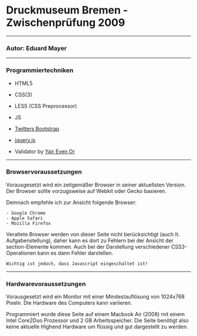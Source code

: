 # Druckmuseum Bremen - Zwischenprüfung 2009

---

### Autor: Eduard Mayer

---

### Programmiertechniken

- HTML5
- CSS(3)
- LESS (CSS Preprocessor)
- JS

- [Twitters Bootstrap](http://twitter.github.com/bootstrap/)
- [jquery.js](http://jquery.com/)
- Validator by [Yair Even Or](http://dropthebit.com)

---

### Browservoraussetzungen

Vorausgesetzt wird ein zeitgemäßer Browser in seiner aktuellsten Version.
Der Browser sollte vorzugsweise auf Webkit oder Gecko basieren.

Demnach empfehle ich zur Ansicht folgende Browser:

```
- Google Chrome
- Apple Safari
- Mozilla Firefox
```

Veraltete Browser werden von dieser Seite nicht berücksichtigt (auch lt. Aufgabenstellung), daher kann es dort zu Fehlern bei der Ansicht der section-Elemente kommen.
Auch bei der Darstellung verschiedener CSS3-Operationen kann es dann Fehler darstellen.

```
Wichtig ist jedoch, dass Javascript eingeschaltet ist!
```

---

### Hardwarevoraussetzungen

Vorausgesetzt wird ein Monitor mit einer Mindestauflösung von 1024x768 Pixeln.
Die Hardware des Computers kann variieren. 

Programmiert wurde diese Seite auf einem Macbook Air (2008) mit einem Intel Core2Duo Prozessor und 2 GB Arbeitsspeicher.
Die Seite benötigt also keine aktuelle Highend Hardware um flüssig und gut dargestellt zu werden.
